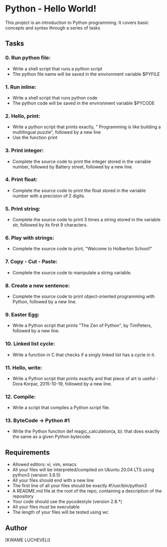 # Python - Hello World!
This project is an introduction to Python programming. It covers basic concepts and syntax through a series of tasks

## Tasks
### 0. Run python file:
  * Write a shell script that runs a python script
  * The python file name will be saved in the environment variable $PYFILE

### 1. Run inline:
  * Write a shell script that runs python code
  * The python code will be saved in the environment variable $PYCODE

### 2. Hello, print:
  * Write a python script that prints exactly, " Programming is like building a multilingual puzzle", followed by a new line
  * Use the function print

### 3. Print integer:
  * Complete the source code to print the integer stored in the variable number, followed by Battery street, followed by a new line.

### 4. Print float:
  * Complete the source code to print the float stored in the variable number with a precision of 2 digits.

### 5. Print string:
  * Complete the source code to print 3 times a string stored in the variable str, followed by its first 9 characters.

### 6. Play with strings:
  * Complete the source code to print, "Welcome to Holberton School!"

### 7. Copy - Cut - Paste:
  * Complete the source code to manipulate a string variable.

### 8. Create a new sentence:
  * Complete the source code to print object-oriented programming with Python, followed by a new line.

### 9. Easter Egg:
  * Write a Python script that prints "The Zen of Python", by TimPeters, followed by a new line.

### 10. Linked list cycle:
  * Write a function in C that checks if a singly linked list has a cycle in it.

### 11. Hello, write:
  * Write a Python script that prints exactly and that piece of art is useful - Dora Korpar, 2015-10-19, followed by a new line.

### 12. Compile:
  * Write a script that compiles a Python script file.

### 13. ByteCode -> Python #1
  * Write the Python function def magic_calculation(a, b): that does exactly the same as a given Python bytecode.

## Requirements
* Allowed editors: vi, vim, emacs
* All your files will be interpreted/compiled on Ubuntu 20.04 LTS using python3 (version 3.8.5)
* All your files should end with a new line
* The first line of all your files should be exactly #!/usr/bin/python3
* A README.md file at the root of the repo, containing a description of the repository
* Your code should use the pycodestyle (version 2.8.*)
* All your files must be executable
* The length of your files will be tested using wc

## Author
[KWAME LUCHEVELI]